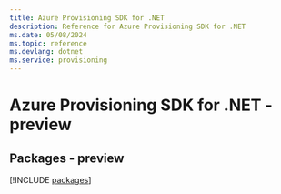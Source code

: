 ```yaml
---
title: Azure Provisioning SDK for .NET
description: Reference for Azure Provisioning SDK for .NET
ms.date: 05/08/2024
ms.topic: reference
ms.devlang: dotnet
ms.service: provisioning
---
```

# Azure Provisioning SDK for .NET - preview
## Packages - preview
[!INCLUDE [packages](provisioning-index.md)]